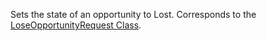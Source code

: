 Sets the state of an opportunity to Lost. 
Corresponds to the [LoseOpportunityRequest Class](https://msdn.microsoft.com/library/microsoft.crm.sdk.messages.loseopportunityrequest.aspx).
